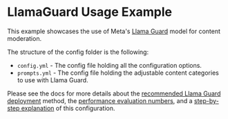 # LlamaGuard Usage Example

This example showcases the use of Meta's [Llama Guard](https://ai.meta.com/research/publications/llama-guard-llm-based-input-output-safeguard-for-human-ai-conversations/) model for content moderation.

The structure of the config folder is the following:

- `config.yml` - The config file holding all the configuration options.
- `prompts.yml` - The config file holding the adjustable content categories to use with Llama Guard.

Please see the docs for more details about the [recommended Llama Guard deployment](./../../../docs/user-guides/advanced/llama-guard-deployment.md#self-hosting-llama-guard-using-vllm) method, the [performance evaluation numbers](./../../../docs/evaluation/README.md#llamaguard-based-moderation-rails-performance), and a [step-by-step explanation](./../../../docs/user-guides/guardrails-library.md#llama-guard-based-content-moderation) of this configuration.
